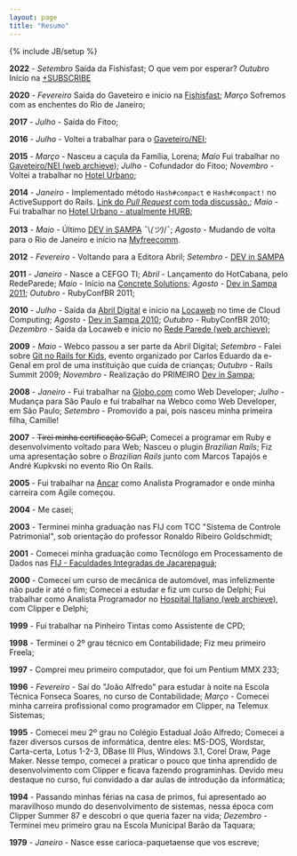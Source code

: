 ```yaml
---
layout: page
title: "Resumo"
---
```

{% include JB/setup %}

**2022** - *Setembro* Saída da Fishisfast; O que vem por esperar? *Outubro* Início na [+SUBSCRIBE][subscribe]

**2020** - *Fevereiro* Saída do Gaveteiro e inicio na [Fishisfast][fishisfast]; *Março* Sofremos com as enchentes do Rio de Janeiro;

**2017** - *Julho* - Saída do Fitoo;

**2016** - *Julho* - Voltei a trabalhar para o [Gaveteiro/NEI][nei];

**2015** - *Março* - Nasceu a caçula da Família, Lorena; *Maio* Fui trabalhar no [Gaveteiro/NEI (web archieve)][nei]; *Julho* - Cofundador do Fitoo; *Novembro* - Voltei a trabalhar no [Hotel Urbano][hurb];

**2014** - *Janeiro* - Implementado método `Hash#compact` e `Hash#compact!` no ActiveSupport do Rails. [Link do _Pull Request_ com toda discussão.](https://github.com/rails/rails/pull/13632); *Maio* - Fui trabalhar no [Hotel Urbano - atualmente HURB][hurb];

**2013** - *Maio* - Último [DEV in SAMPA](https://devinsampa.com.br/museu#ano2013) ¯\\_(ツ)_/¯; *Agosto* - Mudando de volta para o Rio de Janeiro e início na [Myfreecomm](https://www.myfreecomm.com.br).

**2012** - *Fevereiro* - Voltando para a Editora Abril; *Setembro* - [DEV in SAMPA](https://devinsampa.com.br/museu#ano2012)

**2011** - *Janeiro* - Nasce a CEFGO TI; *Abril* - Lançamento do HotCabana, pelo RedeParede; *Maio* - Início na [Concrete Solutions](https://www.concretesolutions.com.br/); *Agosto* - [Dev in Sampa 2011](https://devinsampa.com.br/museu#ano2011); *Outubro* - RubyConfBR 2011;

**2010** - *Julho* - Saída da [Abril Digital](https://www.abril.com.br) e início na [Locaweb](https://www.locaweb.com.br) no time de Cloud Computing; *Agosto* - [Dev in Sampa 2010](https://devinsampa.com.br/museu#ano2010); *Outubro* - RubyConfBR 2010; *Dezembro* - Saída da Locaweb e início no [Rede Parede (web archieve)](https://web.archive.org/web/20220000000000*/redeparede.com);

**2009** - *Maio* - Webco passou a ser parte da Abril Digital; *Setembro* - Falei sobre [Git no Rails for Kids](http://www.slideshare.net/tinorj/git-e-seu-amigo), evento organizado por Carlos Eduardo da e-Genal em prol de uma instituição que cuida de crianças; *Outubro* - Rails Summit 2009; *Novembro* - Realização do PRIMEIRO [Dev in Sampa](https://devinsampa.com.br/museu#ano2009);

**2008** - *Janeiro* - Fui trabalhar na [Globo.com](https://globo.com) como Web Developer; *Julho* - Mudança para São Paulo e fui trabalhar na Webco como Web Developer, em São Paulo; *Setembro* - Promovido a pai, pois nasceu minha primeira filha, Camille!

**2007** - <del datetime="2010-09-03T18:33:07+00:00">Tirei minha certificação SCJP</del>; Comecei a programar em Ruby e desenvolvimento voltado para Web; Nasceu o plugin _Brazilian Rails_; Fiz uma apresentação sobre o _Brazilian Rails_ junto com Marcos Tapajós e André Kupkvski no evento Rio On Rails.

**2005** - Fui trabalhar na [Ancar](https://www.ancar.com.br) como Analista Programador e onde minha carreira com Agile começou.

**2004** - Me casei;

**2003** - Terminei minha graduação nas FIJ com TCC "Sistema de Controle Patrimonial", sob orientação do professor Ronaldo Ribeiro Goldschmidt;

**2001** - Comecei minha graduação como Tecnólogo em Processamento de Dados nas [FIJ - Faculdades Integradas de Jacarepaguá](https://fij.br/);

**2000** - Comecei um curso de mecânica de automóvel, mas infelizmente não pude ir até o fim; Comecei a estudar e fiz um curso de Delphi; Fui trabalhar como Analista Programador no [Hospital Italiano (web archieve)](https://web.archive.org/web/20220000000000*/hospitalitaliano.com.br), com Clipper e Delphi;

**1999** - Fui trabalhar na Pinheiro Tintas como Assistente de CPD;

**1998** - Terminei o 2º grau técnico em Contabilidade; Fiz meu primeiro Freela;

**1997** - Comprei meu primeiro computador, que foi um Pentium MMX 233;

**1996** - *Fevereiro* - Saí do "João Alfredo" para estudar à noite na Escola Técnica Fonseca Soares, no curso de Contabilidade; *Março* - Comecei minha carreira profissional como programador em Clipper, na Telemux Sistemas;

**1995** - Comecei meu 2º grau no Colégio Estadual João Alfredo; Comecei a fazer diversos cursos de informática, dentre eles: MS-DOS, Wordstar, Carta-certa, Lotus 1-2-3, DBase III Plus, Windows 3.1, Corel Draw, Page Maker. Nesse tempo, comecei a praticar o pouco que tinha aprendido de desenvolvimento com Clipper e ficava fazendo programinhas. Devido meu destaque no curso, fui convidado a dar aulas de introdução da informática;

**1994** - Passando minhas férias na casa de primos, fui apresentado ao maravilhoso mundo do desenvolvimento de sistemas, nessa época com Clipper Summer 87 e descobri o que queria fazer na vida; *Dezembro* - Terminei meu primeiro grau na Escola Municipal Barão da Taquara;

**1979** - *Janeiro* - Nasce esse carioca-paquetaense que vos escreve;

[hurb]: https://hurb.com
[nei]: https://web.archive.org/web/20220000000000*/https://www.gaveteiro.com.br/
[fishisfast]: https://fishisfast.com
[subscribe]: https://subscribeplatform.com/

